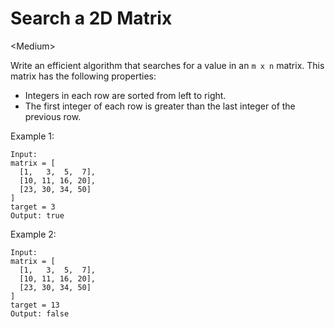 # Search a 2D Matrix

\<Medium>

Write an efficient algorithm that searches for a value in an `m x n` matrix.
This matrix has the following properties:
- Integers in each row are sorted from left to right.
- The first integer of each row is greater than the last integer of the previous
  row.

Example 1:

```
Input:
matrix = [
  [1,   3,  5,  7],
  [10, 11, 16, 20],
  [23, 30, 34, 50]
]
target = 3
Output: true
```

Example 2:

```
Input:
matrix = [
  [1,   3,  5,  7],
  [10, 11, 16, 20],
  [23, 30, 34, 50]
]
target = 13
Output: false
```
